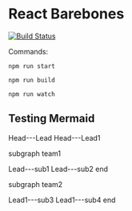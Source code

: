 # React Barebones

[![Build Status][cli-img]][cli-url]

Commands:

`npm run start`

`npm run build`

`npm run watch`

[cli-img]: https://travis-ci.org/timwright12/barebones-react.svg?branch=master
[cli-url]: https://travis-ci.org/timwright12/barebones-react

## Testing Mermaid

  Head---Lead
  Head---Lead1

  subgraph team1
  
  Lead---sub1
  Lead---sub2
  end

  subgraph team2

  Lead1---sub3
  Lead1---sub4
  end
